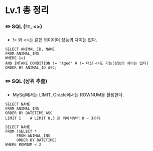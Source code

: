 # Lv.1 총 정리

###        ✏️ SQL (!=, <>)

- != 와 <>는 같은 의미이며 성능의 차이는 없다. </br>

```mysql
SELECT ANIMAL_ID, NAME
FROM ANIMAL_INS
WHERE 1=1
AND INTAKE_CONDITION != 'Aged' # != 대신 <>도 가능(성능의 차이는 없다)
ORDER BY ANIMAL_ID ASC;
```

###        ✏️ SQL (상위 추출)

- MySql에서는 LIMIT, Oracle에서는 ROWNUM을 활용한다. </br>

```mysql
SELECT NAME
FROM ANIMAL_INS
ORDER BY DATETIME ASC
LIMIT 1    # LIMIT 0,3 은 위에서부터 0 ~ 3까지 
```

```oracle
SELECT NAME
FROM (SELECT *
     FROM ANIMAL_INS
     ORDER BY DATETIME)
WHERE ROWNUM < 2
```
